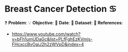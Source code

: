# Breast Cancer Detection ♋

❓ **Problem**:
💡 **Objective**:
📅 **Date**:
🔢 **Dataset**: 
📜 **References**:
- https://www.youtube.com/watch?v=bFh1umUDaGc&list=PLfFghEzKVmjs-FHcxccBvOaiJ2h2zWVpD&index=4
